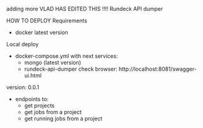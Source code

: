 adding more
VLAD HAS EDITED THIS !!!!
Rundeck API dumper

HOW TO DEPLOY
Requirements
* docker latest version

Local deploy
+ docker-compose.yml with next services:
  - mongo (latest version)
  - rundeck-api-dumper
check browser:
http://localhost:8081/swagger-ui.html

version: 0.0.1
+ endpoints to:
  - get projects
  - get jobs from a project
  - get running jobs from a project
